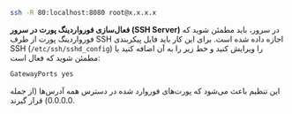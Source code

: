 
```bash
ssh -R 80:localhost:8080 root@x.x.x.x

```



**فعال‌سازی فورواردینگ پورت در سرور (SSH Server)** در سرور، باید مطمئن شوید که فورواردینگ پورت از طرف SSH اجازه داده شده است. برای این کار باید فایل پیکربندی SSH (`/etc/ssh/sshd_config`) را ویرایش کنید و خط زیر را به آن اضافه کنید یا مطمئن شوید که فعال است:



```bash
GatewayPorts yes
```

این تنظیم باعث می‌شود که پورت‌های فوروارد شده در دسترس همه آدرس‌ها (از جمله 0.0.0.0) قرار گیرند.

